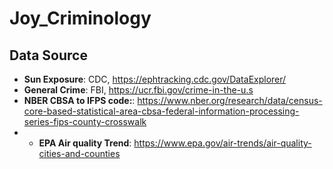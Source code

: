 # Joy_Criminology

## Data Source
- **Sun Exposure**: CDC, https://ephtracking.cdc.gov/DataExplorer/
- **General Crime**: FBI, https://ucr.fbi.gov/crime-in-the-u.s
- **NBER CBSA to IFPS code:**: https://www.nber.org/research/data/census-core-based-statistical-area-cbsa-federal-information-processing-series-fips-county-crosswalk
- - **EPA Air quality Trend**: https://www.epa.gov/air-trends/air-quality-cities-and-counties
